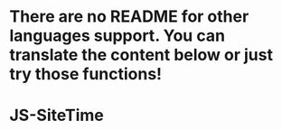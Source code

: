There are no README for other languages support. You can translate the content below or just try those functions!
===

# JS-SiteTime
